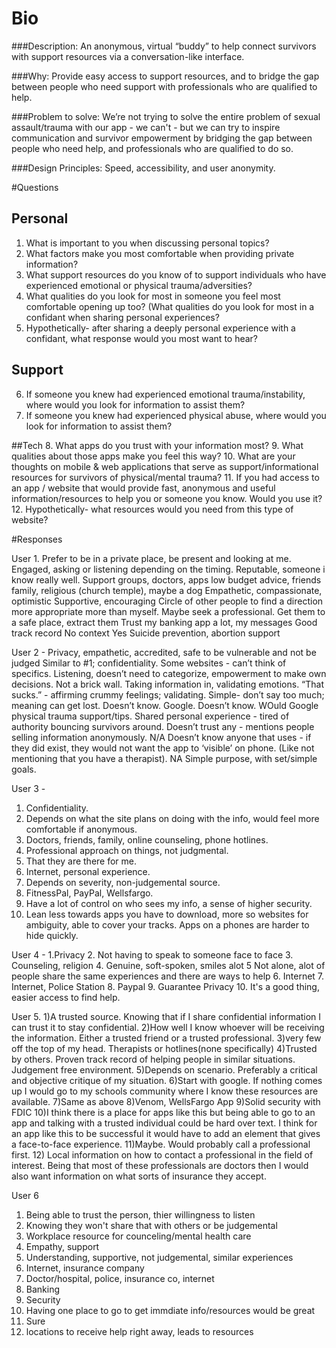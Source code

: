 # Bio
###Description: 
An anonymous, virtual “buddy” to help connect survivors with support resources via a conversation-like interface.

###Why: 
Provide easy access to support resources, and to bridge the gap between people who need support with professionals who are qualified to help. 

###Problem to solve: 
We’re not trying to solve the entire problem of sexual assault/trauma with our app - we can't - but we can try to inspire communication and survivor empowerment by bridging the gap between people who need help, and professionals who are qualified to do so. 

###Design Principles: 
Speed, accessibility, and user anonymity. 



#Questions

## Personal
1. What is important to you when discussing personal topics?
2. What factors make you most comfortable when providing private information?
3. What support resources do you know of to support individuals who have experienced emotional or physical trauma/adversities?
4. What qualities do you look for most in someone you feel most comfortable opening up too? (What qualities do you look for most in a confidant when sharing personal experiences? 
5. Hypothetically-  after sharing a deeply personal experience with a confidant, what response would you most want to hear? 

## Support
6. If someone you knew had experienced emotional trauma/instability, where would you look for information to assist them?
7. If someone you knew had experienced physical abuse, where would you look for information to assist them?

##Tech
8. What apps do you trust with your information most?
9. What qualities about those apps make you feel this way?
10. What are your thoughts on mobile & web applications that serve as support/informational resources for survivors of physical/mental trauma?
11. If you had access to an app / website that would provide fast, anonymous and useful information/resources to help you or someone you know. Would you use it?
12. Hypothetically-  what resources would you need from this type of website? 


#Responses

User 1.
Prefer to be in a private place, be present and looking at me. Engaged, asking or listening depending on the timing. 
Reputable, someone i know really well. 
Support groups, doctors, apps low budget advice, friends family,  religious (church temple), maybe a dog 
Empathetic, compassionate, optimistic
Supportive, encouraging
Circle of other people to find a direction more appropriate more than myself. Maybe seek a professional.
Get them to a safe place, extract them
Trust my banking app a lot, my messages 
Good track record
No context
Yes
Suicide prevention, abortion support

User 2 - 
Privacy, empathetic, accredited, safe to be vulnerable and not be judged 
Similar to #1; confidentiality.
Some websites - can’t think of specifics.
Listening, doesn’t need to categorize, empowerment to make own decisions.  Not a brick wall. Taking information in, validating emotions.
“That sucks.” - affirming crummy feelings; validating.  Simple- don’t say too much; meaning can get lost. 
Doesn’t know. Google.
Doesn’t know. WOuld Google physical trauma support/tips. Shared personal experience - tired of authority bouncing survivors around.
Doesn’t trust any - mentions people selling information anonymously. 
N/A
Doesn’t know anyone that uses - if they did exist, they would not want the app to ‘visible’ on phone.  (Like not mentioning that you have a therapist). 
NA
Simple purpose, with set/simple goals.


User 3 -
1.  Confidentiality.
2.  Depends on what the site plans on doing with the info, would feel more comfortable if             anonymous.
3.  Doctors, friends, family, online counseling, phone hotlines.
4.  Professional approach on things, not judgmental.
5.  That they are there for me.
6.  Internet, personal experience. 
7.  Depends on severity, non-judgemental source.
8.  FitnessPal, PayPal, Wellsfargo.
9.  Have a lot of control on who sees my info, a sense of higher security.
10.  Lean less towards apps you have to download, more so websites for ambiguity, able to        cover your tracks. Apps on a phones are harder to hide quickly.


User 4 -
1.Privacy 
2. Not having to speak to someone face to face
3. Counseling, religion
4.  Genuine, soft-spoken, smiles alot
5  Not alone, alot of people share the same experiences and there are ways to help 
6.  Internet
7.  Internet, Police Station
8.  Paypal
9. Guarantee Privacy 
10. It's a good thing, easier access to find help. 

User 5.
1)A trusted source. Knowing that if I share confidential information I can trust it to stay confidential.
2)How well I know whoever will be receiving the information. Either a trusted friend or a trusted professional.
3)very few off the top of my head. Therapists or hotlines(none specifically)
4)Trusted by others. Proven track record of helping people in similar situations. Judgement free environment.
5)Depends on scenario. Preferably a critical and objective critique of my situation.
6)Start with google. If nothing comes up I would go to my schools community where I know these resources are available.
7)Same as above
8)Venom, WellsFargo App
9)Solid security with FDIC
10)I think there is a place for apps like this but being able to go to an app and talking with a trusted individual could be hard over text. I think for an app like this to be successful it would have to add an element that gives a face-to-face experience.
11)Maybe. Would probably call a professional first.
12) Local information on how to contact a professional in the field of interest. Being that most of these professionals are doctors then I would also want information on what sorts of insurance they accept.

User 6
1. Being able to trust the person, thier willingness to listen
2. Knowing they won't share that with others or be judgemental
3. Workplace resource for counceling/mental health care
4. Empathy, support
5. Understanding, supportive, not judgemental, similar experiences
6. Internet, insurance company
7. Doctor/hospital, police, insurance co, internet
8. Banking
9. Security
10. Having one place to go to get immdiate info/resources would be great
11. Sure
12. locations to receive help right away, leads to resources